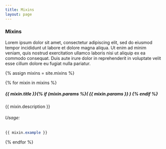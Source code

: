 ```yaml
---
title: Mixins
layout: page
---
```


### Mixins
Lorem ipsum dolor sit amet, consectetur adipiscing elit, sed do eiusmod tempor incididunt ut labore et dolore magna aliqua. Ut enim ad minim veniam, quis nostrud exercitation ullamco laboris nisi ut aliquip ex ea commodo consequat. Duis aute irure dolor in reprehenderit in voluptate velit esse cillum dolore eu fugiat nulla pariatur.

{% assign mixins = site.mixins %}

{% for mixin in mixins %}

<div class="mixin" id="{{ mixin.title | slugify }}" markdown="1">

##### {{ mixin.title }}{% if (mixin.params %}( {{ mixin.params }} ) {% endif %}

{{ mixin.description }}

###### Usage:
```scss
{{ mixin.example }}
```

</div>
{% endfor %}